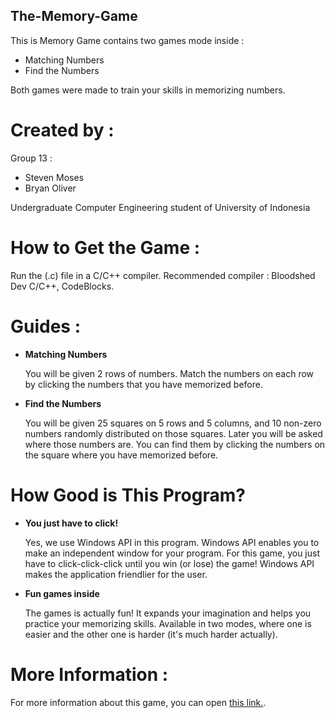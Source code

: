 ## The-Memory-Game
This is Memory Game contains two games mode inside :  
- Matching Numbers 
- Find the Numbers

Both games were made to train your skills in memorizing numbers. 

# Created by : 

 Group 13 :

- Steven Moses
- Bryan Oliver

Undergraduate Computer Engineering student of University of Indonesia

# How to Get the Game :

Run the (.c) file in a C/C++ compiler. Recommended compiler : Bloodshed Dev C/C++, CodeBlocks.

# Guides :
- **Matching Numbers**

  You will be given 2 rows of numbers. Match the numbers on each row by clicking the numbers that you have memorized before.

- **Find the Numbers**
  
  You will be given 25 squares on 5 rows and 5 columns, and 10 non-zero numbers randomly distributed on those squares. Later
  you will be asked where those numbers are. You can find them by clicking the numbers on the square where you have memorized
  before.
  
# How Good is This Program?
- **You just have to click!**

  Yes, we use Windows API in this program. Windows API enables you to make an independent window for your program. For this 
  game, you just have to click-click-click until you win (or lose) the game! Windows API makes the application friendlier 
  for the user.
  
- **Fun games inside**

  The games is actually fun! It expands your imagination and helps you practice your memorizing skills. Available in two
  modes, where one is easier and the other one is harder (it's much harder actually).
  
# More Information : 
For more information about this game, you can open [this link.](https://drive.google.com/file/d/1XfGxQFvpRSYnss8Zhp4innszDsiJl5fX/view?usp=sharing).

